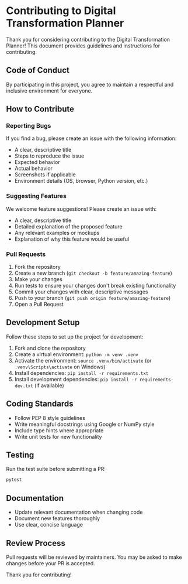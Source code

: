 # Contributing to Digital Transformation Planner

Thank you for considering contributing to the Digital Transformation Planner! This document provides guidelines and instructions for contributing.

## Code of Conduct

By participating in this project, you agree to maintain a respectful and inclusive environment for everyone.

## How to Contribute

### Reporting Bugs

If you find a bug, please create an issue with the following information:
- A clear, descriptive title
- Steps to reproduce the issue
- Expected behavior
- Actual behavior
- Screenshots if applicable
- Environment details (OS, browser, Python version, etc.)

### Suggesting Features

We welcome feature suggestions! Please create an issue with:
- A clear, descriptive title
- Detailed explanation of the proposed feature
- Any relevant examples or mockups
- Explanation of why this feature would be useful

### Pull Requests

1. Fork the repository
2. Create a new branch (`git checkout -b feature/amazing-feature`)
3. Make your changes
4. Run tests to ensure your changes don't break existing functionality
5. Commit your changes with clear, descriptive messages
6. Push to your branch (`git push origin feature/amazing-feature`)
7. Open a Pull Request

## Development Setup

Follow these steps to set up the project for development:

1. Fork and clone the repository
2. Create a virtual environment: `python -m venv .venv`
3. Activate the environment: `source .venv/bin/activate` (or `.venv\Scripts\activate` on Windows)
4. Install dependencies: `pip install -r requirements.txt`
5. Install development dependencies: `pip install -r requirements-dev.txt` (if available)

## Coding Standards

- Follow PEP 8 style guidelines
- Write meaningful docstrings using Google or NumPy style
- Include type hints where appropriate
- Write unit tests for new functionality

## Testing

Run the test suite before submitting a PR:

```bash
pytest
```

## Documentation

- Update relevant documentation when changing code
- Document new features thoroughly
- Use clear, concise language

## Review Process

Pull requests will be reviewed by maintainers. You may be asked to make changes before your PR is accepted.

Thank you for contributing! 